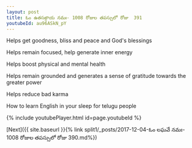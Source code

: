```yaml
---
layout: post
title: ఓం ఉతసఙ్గాయ నమః- 1008 రోజుల తపస్సులో రోజు  391
youtubeId: au96ASkN_pY
---
```

 
 
Helps get goodness, bliss and peace and God's blessings
 
Helps remain focused, help generate inner energy 
 
Helps boost physical and mental health 
 
Helps remain grounded and generates a sense of gratitude towards the greater power 
 
Helps reduce bad karma
 
How to learn English in your sleep for telugu people
 
 
 
 


{% include youtubePlayer.html id=page.youtubeId %}
 
[Next]({{ site.baseurl }}{% link split1/_posts/2017-12-04-ఓం లఘవే నమః- 1008 రోజుల తపస్సులో రోజు  390.md%})
 
